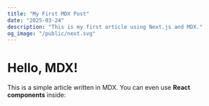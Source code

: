 ```yaml
---
title: "My First MDX Post"
date: "2025-03-24"
description: "This is my first article using Next.js and MDX."
og_image: "/public/next.svg"
---
```


# Hello, MDX!

This is a simple article written in MDX. You can even use **React components** inside:
